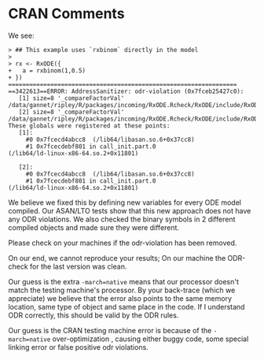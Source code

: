 # CRAN Comments

We see:

```
> ## This example uses `rxbinom` directly in the model
>
> rx <- RxODE({
+   a = rxbinom(1,0.5)
+ })
=================================================================
==3422613==ERROR: AddressSanitizer: odr-violation (0x7fceb25427c0):
   [1] size=8 '_compareFactorVal'
/data/gannet/ripley/R/packages/incoming/RxODE.Rcheck/RxODE/include/RxODE_model_shared.c:70:27
   [2] size=8 '_compareFactorVal'
/data/gannet/ripley/R/packages/incoming/RxODE.Rcheck/RxODE/include/RxODE_model_shared.c:70:27
These globals were registered at these points:
   [1]:
     #0 0x7fcecd4abcc8  (/lib64/libasan.so.6+0x37cc8)
     #1 0x7fcecdebf801 in call_init.part.0
(/lib64/ld-linux-x86-64.so.2+0x11801)

   [2]:
     #0 0x7fcecd4abcc8  (/lib64/libasan.so.6+0x37cc8)
     #1 0x7fcecdebf801 in call_init.part.0
(/lib64/ld-linux-x86-64.so.2+0x11801)

```

We believe we fixed this by defining new variables for every ODE model
compiled. Our ASAN/LTO tests show that this new approach does not have
any ODR violations.  We also checked the binary symbols in 2 different
compiled objects and made sure they were different.

Please check on your machines if the odr-violation has been removed.

On our end, we cannot reproduce your results; On our machine the
ODR-check for the last version was clean.

Our guess is the extra `-march=native` means that our processor
doesn't match the testing machine's processor. By your back-trace
(which we appreciate) we believe that the error also points to the
same memory location, same type of object and same place in the
code. If I understand ODR correctly, this should be valid by the ODR
rules.

Our guess is the CRAN testing machine error is because of the
`-march=native` over-optimization , causing either buggy code, some
special linking error or false positive odr violations.

